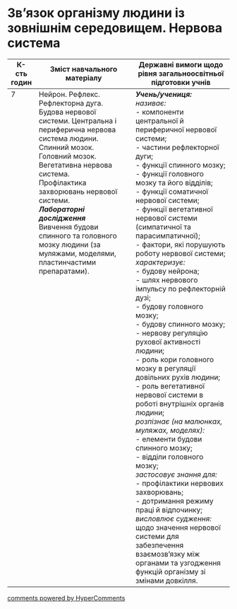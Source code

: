 <div id="hypercomments_widget" class="js-hypercomments-widget invisible"></div>

# Зв’язок організму людини із зовнішнім середовищем. Нервова система

<table>
  <tr>
    <td width="10%" align="center"><b>К-сть годин</b></td>  
    <td width="45%" align="center"><b>Зміст навчального матеріалу</b></td>
    <td width="45%" align="center"><b>Державні вимоги щодо рівня загальноосвітньої підготовки учнів</b></td>
  </tr>
<tbody>
  <tr>
<td width="10%" style="vertical-align:top !important;">7</td>
    <td width="45%" style="vertical-align:top !important;">
Нейрон. Рефлекс. Рефлекторна дуга. <br>
Будова нервової системи. Центральна і периферична нервова система людини. Спинний мозок.  <br>
Головний мозок.<br>
Вегетативна нервова система. <br>
Профілактика захворювань нервової системи. <br>
<b><i>Лабораторні дослідження</i></b><br> 
Вивчення будови спинного та головного мозку людини (за муляжами, моделями,   пластинчастими препаратами).
</td>
    <td width="45%" style="vertical-align:top !important;">
<i><b>Учень/учениця:</b></i><br>
<i>називає:</i> <br>
- компоненти центральної й периферичної нервової системи;<br> 
- частини рефлекторної дуги;<br>
- функції спинного мозку;<br>
- функції головного мозку та його відділів;<br>
- функції соматичної нервової системи;<br>
- функції вегетативної нервової системи (симпатичної та парасимпатичної);<br>
- фактори, які порушують роботу нервової системи; <br>
<i>характеризує:</i> <br>
- будову нейрона;<br>
- шлях нервового імпульсу по рефлекторній дузі;<br>
- будову головного мозку;<br>
- будову спинного мозку;<br>
- нервову регуляцію рухової активності людини;<br>
- роль кори головного мозку в регуляції довільних рухів людини;<br>
- роль вегетативної нервової системи в роботі внутрішніх органів людини;<br>
<i>розпізнає (на малюнках, муляжах, моделях):</i><br>
- елементи будови спинного мозку;<br>
- відділи головного мозку;<br>
<i>застосовує знання для:</i><br>
- профілактики нервових захворювань;<br>
- дотримання режиму праці й відпочинку; <br>
<i>висловлює судження:</i><br>
щодо значення нервової системи для забезпечення взаємозв’язку між органами та узгодження  функцій організму зі змінами довкілля.</td>
</tr>
</tbody>
</table>

<div class="js-hypercomments-container">
<a href="http://hypercomments.com" class="hc-link" title="comments widget">comments powered by HyperComments</a>
</div>